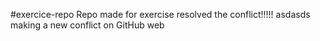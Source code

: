 #exercice-repo
Repo made for exercise
resolved the conflict!!!!!
asdasds
making a new conflict on GitHub web
